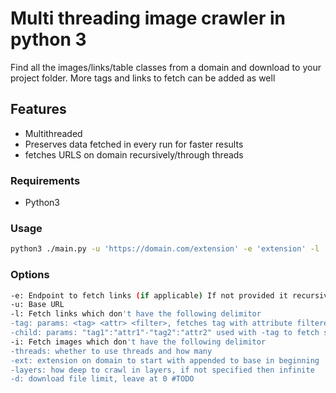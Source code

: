 # Multi threading image crawler in python 3
Find all the images/links/table classes from a domain and download to your project folder. More tags and links to fetch can be added as well

## Features
- Multithreaded
- Preserves data fetched in every run for faster results
- fetches URLS on domain recursively/through threads

### Requirements

- Python3

### Usage

```bash
python3 ./main.py -u 'https://domain.com/extension' -e 'extension' -l '<delimitor>' -i '<delimitor>' -threads '<num threads>' -ext '<extension to start with>' -layers '<#of layers to crawl>' -d '<Download file limit>'
```

### Options

```bash
-e: Endpoint to fetch links (if applicable) If not provided it recursively fetches urls to crawl #TODO remove
-u: Base URL
-l: Fetch links which don't have the following delimitor
-tag: params: <tag> <attr> <filter>, fetches tag with attribute filtered by <filter> 
-child: params: "tag1":"attr1"-"tag2":"attr2" used with -tag to fetch specific tag's attribute value
-i: Fetch images which don't have the following delimitor
-threads: whether to use threads and how many
-ext: extension on domain to start with appended to base in beginning
-layers: how deep to crawl in layers, if not specified then infinite
-d: download file limit, leave at 0 #TODO
```
